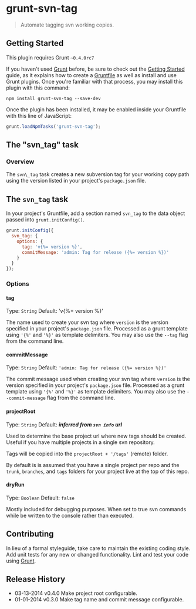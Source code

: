 # grunt-svn-tag

> Automate tagging svn working copies.

## Getting Started
This plugin requires Grunt `~0.4.0rc7`

If you haven't used [Grunt](http://gruntjs.com/) before, be sure to check out
the [Getting Started](http://gruntjs.com/getting-started) guide, as it explains
how to create a [Gruntfile](http://gruntjs.com/sample-gruntfile) as well as
install and use Grunt plugins. Once you're familiar with that process, you may
install this plugin with this command:

```shell
npm install grunt-svn-tag --save-dev
```

Once the plugin has been installed, it may be enabled inside your Gruntfile with
this line of JavaScript:

```js
grunt.loadNpmTasks('grunt-svn-tag');
```

## The "svn_tag" task

### Overview
The `svn\_tag` task creates a new subversion tag for your working copy path
using the version listed in your project's `package.json` file.

## The `svn_tag` task
In your project's Gruntfile, add a section named `svn_tag` to the data object
passed into `grunt.initConfig()`.

```javascript
grunt.initConfig({
  svn_tag: {
    options: {
      tag: 'v{%= version %}',
      commitMessage: 'admin: Tag for release ({%= version %})'
    }
  }
});
```

### Options

#### tag
Type: `String`
Default: 'v{%= version %}'

The name used to create your svn tag where `version` is the version specified
in your project's `package.json` file. Processed as a grunt template using
`'{%'` and `'%}'` as template delimiters. You may also use the `--tag` flag
from the command line.

#### commitMessage
Type: `String`
Default: `'admin: Tag for release ({%= version %})'`

The commit message used when creating your svn tag where `version` is the
version specified in your project's `package.json` file. Processed as a grunt
template using `'{%'` and `'%}'` as template delimiters. You may also use the
`--commit-message` flag from the command line.

#### projectRoot
Type: `String`
Default: ***inferred from `svn info` url***

Used to determine the base project url where new tags should be created. Useful
if you have multiple projects in a single svn repository.

Tags will be copied into the `projectRoot + '/tags'` (remote) folder.

By default is is assumed that you have a single project per repo and the
`trunk`, `branches`, and `tags` folders for your project live at the top of this
repo.

#### dryRun
Type: `Boolean`
Default: `false`

Mostly included for debugging purposes. When set to true svn commands while be
written to the console rather than executed.

## Contributing
In lieu of a formal styleguide, take care to maintain the existing coding style.
Add unit tests for any new or changed functionality. Lint and test your code
using [Grunt](http://gruntjs.com/).

## Release History

- 03-13-2014 v0.4.0 Make project root configurable.
- 01-01-2014 v0.3.0 Make tag name and commit message configurable.
